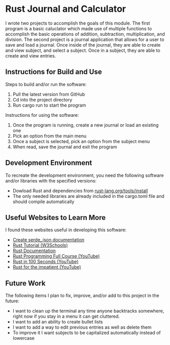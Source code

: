 # Rust Journal and Calculator

I wrote two projects to accomplish the goals of this module. The first program is a basic caluclator which made use of multiple functions
to accomplish the basic operations of addition, subtraction, multiplication, and division. The second project is a journal application that allows for a user to save and load a journal. Once inside of the journal, they are able to create and view subject, and select a subject. Once in a subject, they are able to create and view entries.

## Instructions for Build and Use

Steps to build and/or run the software:

1. Pull the latest version from GitHub
2. Cd into the project directory
3. Run cargo run to start the program

Instructions for using the software:

1. Once the program is running, create a new journal or load an existing one
2. Pick an option from the main menu
3. Once a subject is selected, pick an option from the subject menu
4. When read, save the journal and exit the program

## Development Environment

To recreate the development environment, you need the following software and/or libraries with the specified versions:

- Dowload Rust and dependencies from [rust-lang.org/tools/install](https://www.rust-lang.org/tools/install)
- The only needed libraries are already included in the cargo.toml file and should compile automatically

## Useful Websites to Learn More

I found these websites useful in developing this software:

- [Create serde_json documentation](http://docs.rs/serde_json/latest/serde_json/)
- [Rust Tutorial (W3Schools)](https://www.w3schools.com/rust/)
- [Rust Documentation](https://doc.rust-lang.org/stable/)
- [Rust Programming Full Course (YouTube)](https://www.youtube.com/watch?v=rQ_J9WH6CGk&t=25s)
- [Rust in 100 Seconds (YouTube)](https://www.youtube.com/watch?v=5C_HPTJg5ek)
- [Rust for the impatient (YouTube)](https://www.youtube.com/watch?v=br3GIIQeefY&t=83s)

## Future Work

The following items I plan to fix, improve, and/or add to this project in the future:

- I want to clean up the terminal any time anyone backtracks somewhere, right now if you stay in a menu it can get cluttered.
- I want to add an ability to create bullet lists
- I want to add a way to edit previous entries as well as delete them
- To improve it I want subjects to be capitalized automatically instead of lowercase
